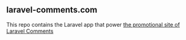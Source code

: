 ## laravel-comments.com

This repo contains the Laravel app that power [the promotional site of Laravel Comments](https://laravel-comments.com)

